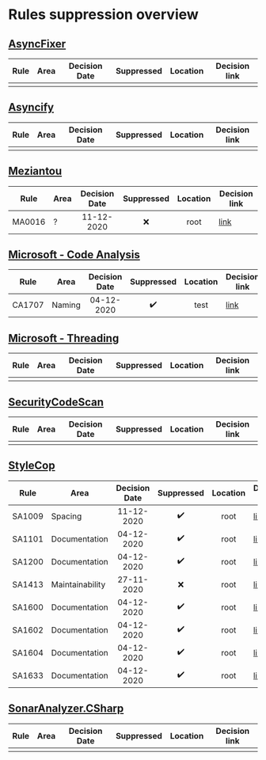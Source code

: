 # Rules suppression overview

## [AsyncFixer](http://www.asyncfixer.com)

| Rule        | Area              | Decision Date | Suppressed | Location | Decision link |
| ----------- |-------------------|:-------------:|:----------:|:--------:|---------------|
|             |                   |               |            |          |               |

## [Asyncify](https://github.com/hvanbakel/Asyncify-CSharp)

| Rule        | Area              | Decision Date | Suppressed | Location | Decision link |
| ----------- |-------------------|:-------------:|:----------:|:--------:|---------------|
|             |                   |               |            |          |               |

## [Meziantou](https://www.meziantou.net/enforcing-asynchronous-code-good-practices-using-a-roslyn-analyzer.htm)

| Rule        | Area              | Decision Date | Suppressed | Location | Decision link |
| ----------- |-------------------|:-------------:|:----------:|:--------:|---------------|
| MA0016      | ?                 | 11-12-2020    | ❌        | root     | [link](/documentation/CodeAnalyzersRules/Meziantou/MA0016.md) |

## [Microsoft - Code Analysis](https://docs.microsoft.com/en-us/dotnet/fundamentals/code-analysis/quality-rules)

| Rule        | Area              | Decision Date | Suppressed | Location | Decision link |
| ----------- |-------------------|:-------------:|:----------:|:--------:|---------------|
| CA1707      | Naming            | 04-12-2020    | ✔️        | test     | [link](/documentation/CodeAnalyzersRules/MicrosoftCodeAnalysis/CA1707.md) |

## [Microsoft - Threading](https://github.com/microsoft/vs-threading/blob/master/doc/analyzers/index.md)

| Rule        | Area              | Decision Date | Suppressed | Location | Decision link |
| ----------- |-------------------|:-------------:|:----------:|:--------:|---------------|
|             |                   |               |            |          |               |

## [SecurityCodeScan](https://security-code-scan.github.io)

| Rule        | Area              | Decision Date | Suppressed | Location | Decision link |
| ----------- |-------------------|:-------------:|:----------:|:--------:|---------------|
|             |                   |               |            |          |               |

## [StyleCop](https://github.com/DotNetAnalyzers/StyleCopAnalyzers)

| Rule        | Area              | Decision Date | Suppressed | Location | Decision link |
| ----------- |-------------------|:-------------:|:----------:|:--------:|---------------|
| SA1009      | Spacing           | 11-12-2020    | ✔️        | root     | [link](/documentation/CodeAnalyzersRules/StyleCop/SA1009.md) |
| SA1101      | Documentation     | 04-12-2020    | ✔️        | root     | [link](/documentation/CodeAnalyzersRules/StyleCop/SA1101.md) |
| SA1200      | Documentation     | 04-12-2020    | ✔️        | root     | [link](/documentation/CodeAnalyzersRules/StyleCop/SA1200.md) |
| SA1413      | Maintainability   | 27-11-2020    | ❌        | root     | [link](/documentation/CodeAnalyzersRules/StyleCop/SA1413.md) |
| SA1600      | Documentation     | 04-12-2020    | ✔️        | root     | [link](/documentation/CodeAnalyzersRules/StyleCop/SA1600.md) |
| SA1602      | Documentation     | 04-12-2020    | ✔️        | root     | [link](/documentation/CodeAnalyzersRules/StyleCop/SA1602.md) |
| SA1604      | Documentation     | 04-12-2020    | ✔️        | root     | [link](/documentation/CodeAnalyzersRules/StyleCop/SA1604.md) |
| SA1633      | Documentation     | 04-12-2020    | ✔️        | root     | [link](/documentation/CodeAnalyzersRules/StyleCop/SA1633.md) |

## [SonarAnalyzer.CSharp](https://rules.sonarsource.com/csharp)

| Rule        | Area              | Decision Date | Suppressed | Location | Decision link |
| ----------- |-------------------|:-------------:|:----------:|:--------:|---------------|
|             |                   |               |            |          |               |
